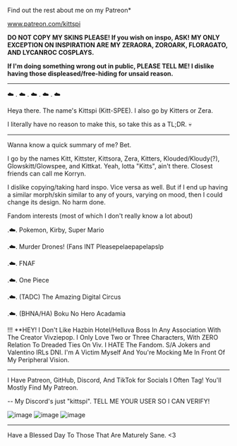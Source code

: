 Find out the rest about me on my Patreon* 

www.patreon.com/kittspi


**DO NOT COPY MY SKINS PLEASE! If you wish on inspo, ASK! MY ONLY EXCEPTION ON INSPIRATION ARE MY ZERAORA, ZOROARK, FLORAGATO, AND LYCANROC COSPLAYS.**

**If I'm doing something wrong out in public, PLEASE TELL ME! I dislike having those displeased/free-hiding for unsaid reason.**

-----------------------------

☁️ . ☁️ . ☁️ . ☁️ . ☁️

Heya there. The name's Kittspi (Kitt-SPEE). I also go by Kitters or Zera.

I literally have no reason to make this, so take this as a TL;DR. 💀

______________________________

Wanna know a quick summary of me? Bet.

I go by the names Kitt, Kittster, Kittsora, Zera, Kitters, Klouded/Kloudy(?), Glowskitt/Glowspee, and Kittkat. Yeah, lotta "Kitts", ain't there. Closest friends can call me Korryn.

I dislike copying/taking hard inspo. Vice versa as well. But if I end up having a similar morph/skin similar to any of yours, varying on mood, then I could change its design. No harm done.

Fandom interests (most of which I don't really know a lot about)

.☁️. Pokemon, Kirby, Super Mario

.☁️. Murder Drones! (Fans INT Pleasepelaepapelapslp

.☁️. FNAF 

.☁️. One Piece

.☁️. (TADC) The Amazing Digital Circus

.☁️. (BHNA/HA) Boku No Hero Acadamia

!!! **HEY! I Don't Like Hazbin Hotel/Helluva Boss In Any Association With The Creator Vivziepop. I Only Love Two or Three Characters, With ZERO Relation To Dreaded Ties On Viv. I HATE The Fandom. S/A Jokers and Valentino IRLs DNI. I'm A Victim Myself And You're Mocking Me In Front Of My Peripheral Vision.
________

I Have Patreon, GitHub, Discord, And TikTok for Socials I Often Tag! You'll Mostly Find My Patreon.

-- My Discord's just "kittspi". TELL ME YOUR USER SO I CAN VERIFY!

![image](https://user-images.githubusercontent.com/99100034/227718875-c5e52420-1a6b-41d9-8097-76680c1e1003.png)
![image](https://user-images.githubusercontent.com/99100034/227719036-bf12601a-7c58-41b4-97ad-65db3be5e5b5.png)
![image](https://user-images.githubusercontent.com/99100034/227719399-7eb49137-3a89-4e71-a56f-a654db2a3489.png)

______________________________


Have a Blessed Day To Those That Are Maturely Sane. <3
